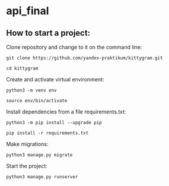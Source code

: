 # api_final

## How to start a project:

Clone repository and change to it on the command line:

`git clone https://github.com/yandex-praktikum/kittygram.git`

`cd kittygram`


Create and activate virtual environment:

`python3 -m venv env`

`source env/bin/activate`


Install dependencies from a file requirements.txt:

`python3 -m pip install --upgrade pip`

`pip install -r requirements.txt`


Make migrations:

`python3 manage.py migrate`


Start the project:

`python3 manage.py runserver`
